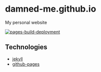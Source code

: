 # damned-me.github.io

My personal website

[![pages-build-deployment](https://github.com/damned-me/damned-me.github.io/actions/workflows/pages/pages-build-deployment/badge.svg)](https://github.com/damned-me/damned-me.github.io/actions/workflows/pages/pages-build-deployment)

## Technologies

- [jekyll][jekyll-link]
- [github-pages][github-pages-link]

[jekyll-link]: https://jekyllrb.com/
[github-pages-link]: https://pages.github.com/
